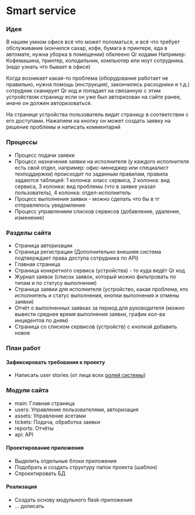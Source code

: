 # Smart service

### Идея

В нашем умном офисе всё что может поломаться, и всё что требует обслуживания (кончился сахар, кофе, бумага в принтере, еда в автомате, нужна уборка в помещении) обклеено Qr кодами
Например: Кофемашина, принтер, холодильник, компьютер или ноут сотрудника.
(надо узнать что бывает в офисе)

Когда возникает какая-то проблема (оборудование работает не правильно, нужна помощь (инструкция), закончились расходники и т.д.) сотрудник сканирует Qr код и попадает на связанную с этим устройством страницу если он уже был авторизован на сайте ранее, иначе он должен авторизоваться.

На странице устройства пользователь видит страницу в соответствии с его доступами. Нажатием на кнопку он может создать заявку на решение проблемы и написать комментарий

### Процессы

* Процесс подачи заявки
* Процесс назначения заявки на исполнителя (у каждого исполнителя есть свой отдел, например: офис-менеджер или специалист техподдержки) происходит по заданным правилам, правила задаются таблицей: 1 колонка: класс сервиса, 2 колонка: вид сервиса, 3 колонка: вид проблемы (что в заявке указал пользователь), 4 колонка: отдел-исполнитель
* Процесс выполнения заявки - можно сделать что бы в тг отправлялось уведомление
* Процесс управлением списков сервисов (добавление, удаление, изменение)

### Разделы сайта

* Страница авторизации
* Страница регистрации (Дополнительно внешняя система подтверждает права доступа сотрудника по API)
* Главная страница
* Страница конкретного сервиса (устройства) - то куда ведёт Qr код
* Журнал заявок (список заявок, который можно фильтровать по типам и по статусу выполнения)
* Страница заявки для исполнителя (устройство, какая проблема, кто исполнитель и статус выполнения, кнопки выполнения и отмены заявки)
* Отчёт о выполненных заявках за период для руководителя (можно вывести среднее время выполнения заявки, график кол-ва инцидентов по дням)
* Страница со списком сервисов (устройств) с кнопкой добавить новое

### План работ

#### Зафиксировать требования к проекту

* Написать user stories (от лица всех [ролей системы](user_stories/roles_list.md))

### Модули сайта
* main: Главная страница
* users: Управление пользователями, авторизация
* assets: Управление асетами
* tickets: Подача, обработка заявки
* reports: Отчёты
* api: API

#### Проектирование приложения
* Выделить отдельные блоки приложения
* Подобрать и создать структуру папок проекта (шаблон)
* Спроектировать БД

#### Реализация
* Создать основу модульного flask-приложения
* ... дописать


